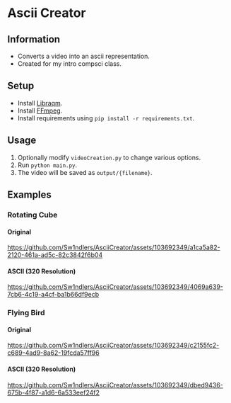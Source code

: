 # Ascii Creator

## Information

- Converts a video into an ascii representation.
- Created for my intro compsci class.

## Setup

- Install [Libraqm](https://github.com/HOST-Oman/libraqm).  
- Install [FFmpeg](https://ffmpeg.org/).  
- Install requirements using `pip install -r requirements.txt`.  

## Usage

1. Optionally modify `videoCreation.py` to change various options.
2. Run `python main.py`.
3. The video will be saved as `output/{filename}`.

## Examples

### Rotating Cube

#### Original

https://github.com/Sw1ndlers/AsciiCreator/assets/103692349/a1ca5a82-2120-461a-ad5c-82c3842f6b04

#### ASCII (320 Resolution)

https://github.com/Sw1ndlers/AsciiCreator/assets/103692349/4069a639-7cb6-4c19-a4cf-ba1b66df9ecb

### Flying Bird

#### Original

https://github.com/Sw1ndlers/AsciiCreator/assets/103692349/c2155fc2-c689-4ad9-8a62-19fcda57ff96

#### ASCII (320 Resolution)

https://github.com/Sw1ndlers/AsciiCreator/assets/103692349/dbed9436-675b-4f87-a1d6-6a533eef24f2





